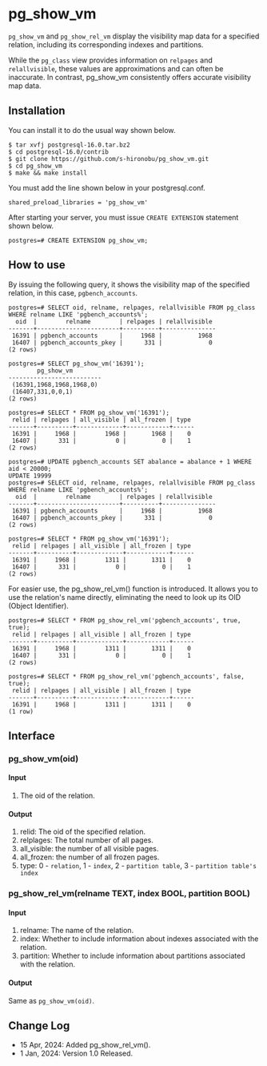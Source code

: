 # pg_show_vm

`pg_show_vm` and `pg_show_rel_vm` display the visibility map data for a specified relation, including its corresponding indexes and partitions.

While the `pg_class` view provides information on `relpages` and `relallvisible`, these values are approximations and can often be inaccurate.
In contrast, pg_show_vm consistently offers accurate visibility map data.


## Installation

You can install it to do the usual way shown below.

```
$ tar xvfj postgresql-16.0.tar.bz2
$ cd postgresql-16.0/contrib
$ git clone https://github.com/s-hironobu/pg_show_vm.git
$ cd pg_show_vm
$ make && make install
```

You must add the line shown below in your postgresql.conf.

```
shared_preload_libraries = 'pg_show_vm'
```

After starting your server, you must issue `CREATE EXTENSION` statement shown below.

```
postgres=# CREATE EXTENSION pg_show_vm;
```

## How to use

By issuing the following query, it shows the visibility map of the specified relation, in this case, `pgbench_accounts`.


```
postgres=# SELECT oid, relname, relpages, relallvisible FROM pg_class WHERE relname LIKE 'pgbench_accounts%';
  oid  |        relname        | relpages | relallvisible
-------+-----------------------+----------+---------------
 16391 | pgbench_accounts      |     1968 |          1968
 16407 | pgbench_accounts_pkey |      331 |             0
(2 rows)

postgres=# SELECT pg_show_vm('16391');
        pg_show_vm        
--------------------------
 (16391,1968,1968,1968,0)
 (16407,331,0,0,1)
(2 rows)

postgres=# SELECT * FROM pg_show_vm('16391');
 relid | relpages | all_visible | all_frozen | type 
-------+----------+-------------+------------+------
 16391 |     1968 |        1968 |       1968 |    0
 16407 |      331 |           0 |          0 |    1
(2 rows)

postgres=# UPDATE pgbench_accounts SET abalance = abalance + 1 WHERE aid < 20000;
UPDATE 19999
postgres=# SELECT oid, relname, relpages, relallvisible FROM pg_class WHERE relname LIKE 'pgbench_accounts%';
  oid  |        relname        | relpages | relallvisible
-------+-----------------------+----------+---------------
 16391 | pgbench_accounts      |     1968 |          1968
 16407 | pgbench_accounts_pkey |      331 |             0
(2 rows)

postgres=# SELECT * FROM pg_show_vm('16391');
 relid | relpages | all_visible | all_frozen | type 
-------+----------+-------------+------------+------
 16391 |     1968 |        1311 |       1311 |    0
 16407 |      331 |           0 |          0 |    1
(2 rows)
```

For easier use, the pg_show_rel_vm() function is introduced.
It allows you to use the relation's name directly, eliminating the need to look up its OID (Object Identifier).

```
postgres=# SELECT * FROM pg_show_rel_vm('pgbench_accounts', true, true);
 relid | relpages | all_visible | all_frozen | type
-------+----------+-------------+------------+------
 16391 |     1968 |        1311 |       1311 |    0
 16407 |      331 |           0 |          0 |    1
(2 rows)

postgres=# SELECT * FROM pg_show_rel_vm('pgbench_accounts', false, true);
 relid | relpages | all_visible | all_frozen | type
-------+----------+-------------+------------+------
 16391 |     1968 |        1311 |       1311 |    0
(1 row)
```


## Interface


### pg_show_vm(oid)

#### Input

1. The oid of the relation.

#### Output

1. relid: The oid of the specified relation.
2. relplages: The total number of all pages.
3. all_visible: the number of all visible pages.
4. all_frozen: the number of all frozen pages.
5. type: 0 - `relation`, 1 - `index`, 2 - `partition table`, 3 - `partition table's index`


### pg_show_rel_vm(relname TEXT, index BOOL, partition BOOL)

#### Input

1. relname: The name of the relation.
2. index: Whether to include information about indexes associated with the relation.
3. partition: Whether to include information about partitions associated with the relation.

#### Output

Same as `pg_show_vm(oid)`.

## Change Log
- 15 Apr, 2024: Added pg_show_rel_vm().
- 1 Jan, 2024: Version 1.0 Released.
